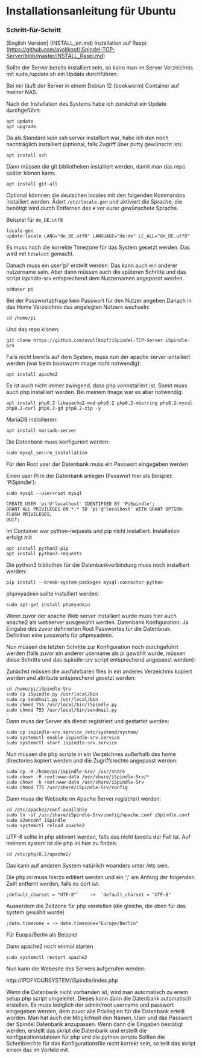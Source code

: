 # Installationsanleitung für Ubuntu
### Schritt-für-Schritt

[English Version] (INSTALL_en.md)
Installation auf Raspi: (https://github.com/avollkopf/iSpindel-TCP-Server/blob/master/INSTALL_Raspi.md)

Sollte der Server bereits installiert sein, so kann man im Server Verzeichnis mit sudo./update.sh ein Update durchführen.

Bei mir läuft der Server in einem Debian 12 (bookworm) Container auf meiner NAS. 

Nach der Installation des Systems habe ich zunächst ein Update durchgeführt:

	apt update
	apt upgrade

Da als Standard kein ssh server installiert war, habe ich den noch nachträglich installiert (optional, falls Zugriff über putty gewünscht ist):

	apt install ssh
	
Dann müssen die git bibliotheken installiert werden, damit man das repo später klonen kann:

	apt install git-all

Optional könnnen die deutschen locales mit den folgenden Kommandos installiert werden. Ädert `/etc/locale.gen` und aktiviert die Sprache, die benötigt wird durch Entfernen des `#` vor eurer gewünschete Sprache.

Beispiel für `de_DE.utf8`

	locale-gen
	update-locale LANG="de_DE.utf8" LANGUAGE="de:de" LC_ALL="de_DE.utf8"


Es muss noch die korrekte Timezone für das System gesetzt werden. Das wird mit `tzselect` gemacht.
	
Danach muss ein user'pi' erstellt werden. Das kann auch ein anderer nutzername sein. Aber dann müssen auch die späteren Schritte und das script ispindle-srv entsprechend dem Nutzernamen angepasst werden.

	adduser pi 

Bei der Passwortabfrage kein Passwort für den Nutzer angeben
Danach in das Home Verzeichnis des angelegten Nutzers wechseln:

	cd /home/pi

Und das repo klonen:

	git clone https://github.com/avollkopf/iSpindel-TCP-Server iSpindle-Srv

Falls nicht bereits auf dem System, muss nun der apache server isntalliert werden (war beim bookworm image nicht notwendig):

	apt install apache2

Es ist auch nicht immer zwingend, dass php vorinstalliert ist. Somit muss auch php installiert werden. Bei meinem Image war es aber notwendig:

	apt install php8.2 libapache2-mod-php8.2 php8.2-mbstring php8.2-mysql php8.2-curl php8.2-gd php8.2-zip -y
	
MariaDB installieren:

	apt install mariadb-server

Die Datenbank muss konfiguriert werden:

	sudo mysql_secure_installation

Für den Root user der Datenbank muss ein Passwort eingegeben werden 

Einen user Pi in der Datenbank anlegen (Passwort hier als Beispiel: 'PiSpindle'):
	
	sudo mysql --user=root mysql

```
CREATE USER 'pi'@'localhost' IDENTIFIED BY 'PiSpindle';
GRANT ALL PRIVILEGES ON *.* TO 'pi'@'localhost' WITH GRANT OPTION;
FLUSH PRIVILEGES;
QUIT;
 ```

Im Container war python-requests und pip nicht installiert. Installation erfolgt mit

	apt install python3-pip
	apt install python3-requests


Die python3 bibliothek für die Datenbankverbindung muss noch installiert werden:

	pip install --break-system-packages mysql-connector-python


phpmyadmin sollte installiert werden:

	sudo apt-get install phpmyadmin

Wenn zuvor der apache Web server installiert wurde muss hier auch apache2 als webserver ausgewählt werden.
Datenbank Konfiguration: Ja
Eingabe des zuvor definierten Root Passwortes für die Datenbnak.
Definition eine passworts für phpmyadmin.

Nun müssen die letzten Schritte zur Konfiguration noch durchgeführt werden (falls zuvor ein anderer username als pi gewählt wurde, müssen diese Schritte und das ispindle-srv script entsprechend angepasst werden):

Zunächst müssen die ausführbaren files in ein anderes Verzeichnis kopiert werden und attribute entsprechend gesetzt werden:
```
cd /home/pi/iSpindle-Srv
sudo cp iSpindle.py /usr/local/bin
sudo cp sendmail.py /usr/local/bin
sudo chmod 755 /usr/local/bin/iSpindle.py
sudo chmod 755 /usr/local/bin/sendmail.py
```

Dann muss der Server als dienst registriert und gestartet werden:
```
sudo cp ispindle-srv.service /etc/systemd/system/
sudo systemctl enable ispindle-srv.service
sudo systemctl start ispindle-srv.service
```

Nun müssen die php scripte in ein Verzeichnes außerhalb des home directories kopiert werden und die Zugriffsrechte angepasst werden:
```
sudo cp -R /home/pi/iSpindle-Srv/ /usr/share
sudo chown -R root:www-data /usr/share/iSpindle-Srv/*
sudo chown -h root:www-data /usr/share/iSpindle-Srv
sudo chmod 775 /usr/share/iSpindle-Srv/config
```

Dann muss die Webseite im Apache Server registriert werden:
```
cd /etc/apache2/conf-available
sudo ln -sf /usr/share/iSpindle-Srv/config/apache.conf iSpindle.conf
sudo a2enconf iSpindle
sudo systemctl reload apache2
```

UTF-8 sollte in php aktiviert werden, falls das nicht bereits der Fall ist. Auf meinem system ist die php.ini hier zu finden:

	cd /etc/php/8.2/apache2/

Das kann auf anderen System natürlich woanders unter /etc sein.

Die php.ini muss hierzu editiert werden und ein ';' am Anfang der folgenden Zeilt entfernt werden, falls es dort ist:

	;default_charset = "UTF-8"`    ->  `default_charset = "UTF-8"

Ausserdem die Zeitzone für php einstellen (die gleiche, die oben für das system gewählt wurde)

	;date.timezone = -> date.timezone="Europe/Berlin" 

Für Euopa/Berlin als Beispiel

Dann apache2 noch einmal starten

	sudo systemctl restart apache2

Nun kann die Webesite des Servers aufgerufen werden:

http://IPOFYOURSYSTEM/iSpindle/index.php

Wenn die Datenbank nicht vorhanden ist, wird man automatisch zu enem setup.php script umgeleitet. Dieses kann dann die Datenbank automatisch erstellen.
Es muss lediglich der admin/root username und passwort eingegeben werden, dem zuvor alle Privilegien für die Datenbank erteilt worden. Man hat auch die Möglichkeit den Namen, User und das Passwort der Spindel Datenbank anzupassen.
Wenn dann die Eingaben bestätigt werden, erstellt das skript die Datenbank und erstellt die konfigurationsdateien für php und die python skripte
Sollten die Schreibrechte für das Konfigurationsfile nicht korrekt sein, so teilt das skript einem das im Vorfeld mit.